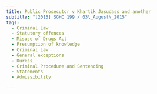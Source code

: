 ```yaml
---
title: Public Prosecutor v Khartik Jasudass and another 
subtitle: "[2015] SGHC 199 / 03\_August\_2015"
tags:
  - Criminal Law
  - Statutory offences
  - Misuse of Drugs Act
  - Presumption of knowledge
  - Criminal Law
  - General exceptions
  - Duress
  - Criminal Procedure and Sentencing
  - Statements
  - Admissibility

---
```


